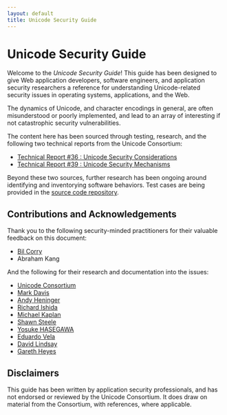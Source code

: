 ```yaml
---
layout: default
title: Unicode Security Guide
---
```


# Unicode Security Guide

Welcome to the _Unicode Security Guide_! This guide has been designed to give Web application developers, software engineers, and application security researchers a reference for understanding Unicode-related security issues in operating systems, applications, and the Web.

The dynamics of Unicode, and character encodings in general, are often misunderstood or poorly implemented, and lead to an array of interesting if not catastrophic security vulnerabilities.

The content here has been sourced through testing, research, and the following two technical reports from the Unicode Consortium:

* [Technical Report #36 : Unicode Security Considerations](https://www.unicode.org/reports/tr36/)
* [Technical Report #39 : Unicode Security Mechanisms](https://www.unicode.org/reports/tr39/)

Beyond these two sources, further research has been ongoing around identifying and inventorying software behaviors.  Test cases are being provided in the <a href="https://github.com/cweb/unicode-security-guide">source code repository</a>.

## Contributions and Acknowledgements
Thank you to the following security-minded practitioners for their valuable feedback on this document:

* [Bil Corry](https://twitter.com/bilcorry)
* Abraham Kang

And the following for their research and documentation into the issues:

* <a href="https://www.unicode.org">Unicode Consortium</a>
* <a href="http://www.macchiato.com/">Mark Davis</a>
* [Andy Heninger](https://plus.google.com/117524124943387916918)
* [Richard Ishida](http://rishida.net/)
* [Michael Kaplan](https://twitter.com/michkap)
* [Shawn Steele](http://blogs.msdn.com/b/shawnste/)
* <a href="https://twitter.com/hasegawayosuke">Yosuke HASEGAWA</a>
* <a href="http://eaea.sirdarckcat.net/home.html">Eduardo Vela</a>
* <a href="https://twitter.com/thornmaker">David Lindsay</a>
* [Gareth Heyes](http://www.thespanner.co.uk/)

## Disclaimers
This guide has been written by application security professionals, and has not endorsed or reviewed by the Unicode Consortium.  It does draw on material from the Consortium, with references, where applicable.


